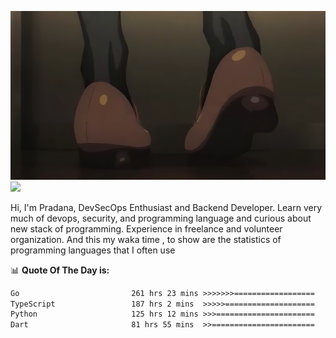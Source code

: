 ![banner](.github/banner-profile.jpeg)
<img src="https://user-images.githubusercontent.com/73097560/115834477-dbab4500-a447-11eb-908a-139a6edaec5c.gif"></p>

Hi, I'm Pradana, DevSecOps Enthusiast and Backend Developer. Learn very much of devops, security, and programming language and curious about new stack of programming. Experience in freelance and volunteer organization. And this my waka time , to show are the statistics of programming languages that I often use

📊 **Quote Of The Day is:**
<!--START_SECTION:waka-->

```txt
Go                         261 hrs 23 mins >>>>>>>==================   26.22 %
TypeScript                 187 hrs 2 mins  >>>>>====================   18.76 %
Python                     125 hrs 12 mins >>>======================   12.56 %
Dart                       81 hrs 55 mins  >>=======================   08.22 %
```

<!--END_SECTION:waka-->
